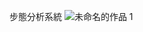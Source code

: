 步態分析系統
![未命名的作品 1](https://github.com/user-attachments/assets/b6c0d9c9-9243-40ed-a1a2-dd77ee2d6c9e)
